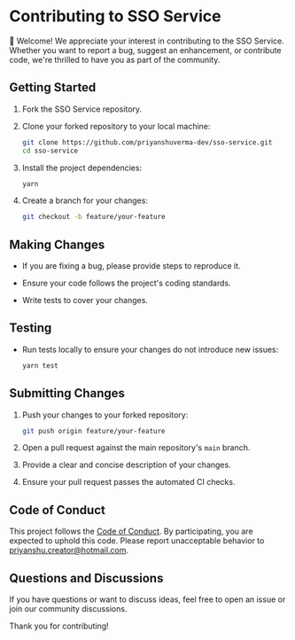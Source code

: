 # Contributing to SSO Service

👋 Welcome! We appreciate your interest in contributing to the SSO Service. Whether you want to report a bug, suggest an enhancement, or contribute code, we're thrilled to have you as part of the community.

## Getting Started

1. Fork the SSO Service repository.

2. Clone your forked repository to your local machine:

    ```bash
    git clone https://github.com/priyanshuverma-dev/sso-service.git
    cd sso-service
    ```

3. Install the project dependencies:

    ```bash
    yarn
    ```

4. Create a branch for your changes:

    ```bash
    git checkout -b feature/your-feature
    ```

## Making Changes

- If you are fixing a bug, please provide steps to reproduce it.

- Ensure your code follows the project's coding standards.

- Write tests to cover your changes.

## Testing

- Run tests locally to ensure your changes do not introduce new issues:

    ```bash
    yarn test
    ```

## Submitting Changes

1. Push your changes to your forked repository:

    ```bash
    git push origin feature/your-feature
    ```

2. Open a pull request against the main repository's `main` branch.

3. Provide a clear and concise description of your changes.

4. Ensure your pull request passes the automated CI checks.

## Code of Conduct

This project follows the [Code of Conduct](CODE_OF_CONDUCT.md). By participating, you are expected to uphold this code. Please report unacceptable behavior to priyanshu.creator@hotmail.com.

## Questions and Discussions

If you have questions or want to discuss ideas, feel free to open an issue or join our community discussions.

Thank you for contributing!

